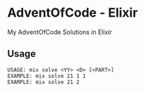 # AdventOfCode - Elixir

My AdventOfCode Solutions in Elixir

## Usage
```
USAGE: mix solve <YY> <D> [<PART>]
EXAMPLE: mix solve 21 1 1
EXAMPLE: mix solve 21 2
```

